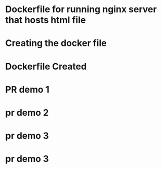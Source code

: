 # Dockerfile for running nginx server that hosts html file
# Creating the docker file 
# Dockerfile Created  
# PR demo 1
# pr demo 2
# pr demo 3
# pr demo 3